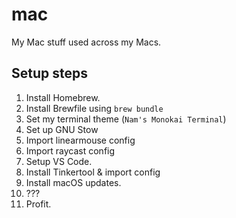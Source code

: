 # mac
My Mac stuff used across my Macs.

## Setup steps
1. Install Homebrew.
2. Install Brewfile using `brew bundle`
3. Set my terminal theme (`Nam's Monokai Terminal`)
4. Set up GNU Stow
5. Import linearmouse config
6. Import raycast config
7. Setup VS Code.
8. Install Tinkertool & import config
8. Install macOS updates.
9. ???
10. Profit.
